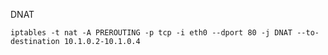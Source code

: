 DNAT

    iptables -t nat -A PREROUTING -p tcp -i eth0 --dport 80 -j DNAT --to-destination 10.1.0.2-10.1.0.4
